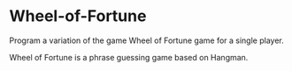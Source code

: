 # Wheel-of-Fortune
Program a variation of the game Wheel of Fortune game for a single player.

Wheel of Fortune is a phrase guessing game based on Hangman.
